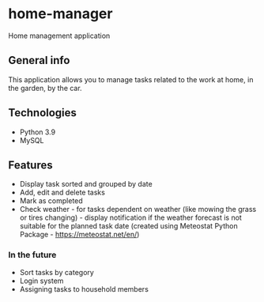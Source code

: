 # home-manager
Home management application

## General info

This application allows you to manage tasks related to the work at home, in the garden, by the car.

## Technologies 
* Python 3.9
* MySQL

## Features
* Display task sorted and grouped by date
* Add, edit and delete tasks
* Mark as completed
* Check weather - for tasks dependent on weather (like mowing the grass or tires changing) - display notification if the weather forecast is not suitable for the planned task date
(created using Meteostat Python Package - https://meteostat.net/en/)

### In the future
* Sort tasks by category 
* Login system
* Assigning tasks to household members
